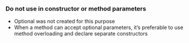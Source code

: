 ### Do not use in constructor or method parameters

* Optional was not created for this purpose
* When a method can accept optional parameters, it’s preferable to use method overloading and declare separate constructors
